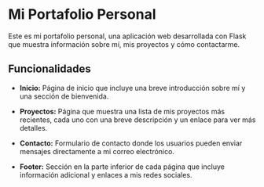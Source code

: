 # Mi Portafolio Personal

Este es mi portafolio personal, una aplicación web desarrollada con Flask que muestra información sobre mí, mis proyectos y cómo contactarme.

## Funcionalidades

- **Inicio:** Página de inicio que incluye una breve introducción sobre mí y una sección de bienvenida.
  
- **Proyectos:** Página que muestra una lista de mis proyectos más recientes, cada uno con una breve descripción y un enlace para ver más detalles.
  
- **Contacto:** Formulario de contacto donde los usuarios pueden enviar mensajes directamente a mi correo electrónico.

- **Footer:** Sección en la parte inferior de cada página que incluye información adicional y enlaces a mis redes sociales.
